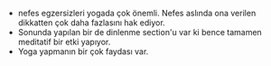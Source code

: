 * nefes egzersizleri yogada çok önemli. Nefes aslında ona verilen dikkatten çok daha fazlasını hak ediyor.
* Sonunda yapılan bir de dinlenme section'u var ki bence tamamen meditatif bir etki yapıyor.
* Yoga yapmanın bir çok faydası var.
